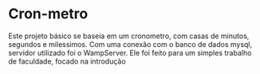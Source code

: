# Cron-metro
Este projeto básico se baseia em um cronometro, com casas de minutos, segundos e milessimos. Com uma conexão com o banco de dados mysql, servidor utilizado foi o WampServer. Ele foi feito para um simples trabalho de faculdade, focado na introdução
